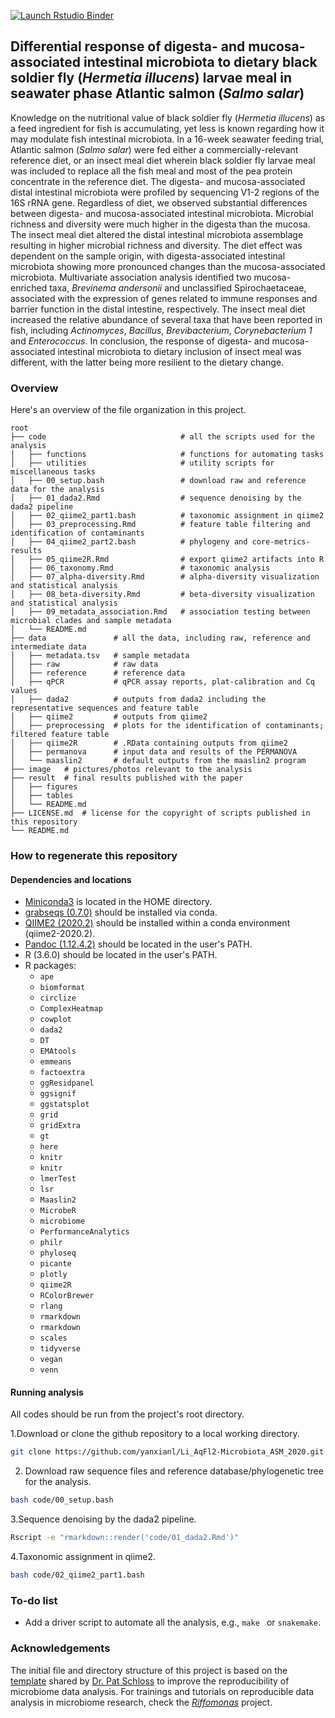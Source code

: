 <!-- badges: start -->
  [![Launch Rstudio Binder](http://mybinder.org/badge_logo.svg)](https://mybinder.org/v2/gh/yanxianl/Li_AqFl2-Microbiota_ASM_2020/master?urlpath=rstudio)
<!-- badges: end -->

## Differential response of digesta- and mucosa-associated intestinal microbiota to dietary black soldier fly (*Hermetia illucens*) larvae meal in seawater phase Atlantic salmon (*Salmo salar*)

Knowledge on the nutritional value of black soldier fly (*Hermetia illucens*) as a feed ingredient for fish is accumulating, yet less is known regarding how it may modulate fish intestinal microbiota. In a 16-week seawater feeding trial, Atlantic salmon (*Salmo salar*) were fed either a commercially-relevant reference diet, or an insect meal diet wherein black soldier fly larvae meal was included to replace all the fish meal and most of the pea protein concentrate in the reference diet. The digesta- and mucosa-associated distal intestinal microbiota were profiled by sequencing V1-2 regions of the 16S rRNA gene. Regardless of diet, we observed substantial differences between digesta- and mucosa-associated intestinal microbiota. Microbial richness and diversity were much higher in the digesta than the mucosa. The insect meal diet altered the distal intestinal microbiota assemblage resulting in higher microbial richness and diversity. The diet effect was dependent on the sample origin, with digesta-associated intestinal microbiota showing more pronounced changes than the mucosa-associated microbiota. Multivariate association analysis identified two mucosa-enriched taxa, *Brevinema andersonii* and unclassified Spirochaetaceae, associated with the expression of genes related to immune responses and barrier function in the distal intestine, respectively. The insect meal diet increased the relative abundance of several taxa that have been reported in fish, including *Actinomyces*, *Bacillus*, *Brevibacterium*, *Corynebacterium 1* and *Enterococcus*. In conclusion, the response of digesta- and mucosa-associated intestinal microbiota to dietary inclusion of insect meal was different, with the latter being more resilient to the dietary change.

### Overview
Here's an overview of the file organization in this project.
```
root
├── code                              # all the scripts used for the analysis
│   ├── functions                     # functions for automating tasks
│   ├── utilities                     # utility scripts for miscellaneous tasks
│   ├── 00_setup.bash                 # download raw and reference data for the analysis
│   ├── 01_dada2.Rmd                  # sequence denoising by the dada2 pipeline
│   ├── 02_qiime2_part1.bash          # taxonomic assignment in qiime2
│   ├── 03_preprocessing.Rmd          # feature table filtering and identification of contaminants    
│   ├── 04_qiime2_part2.bash          # phylogeny and core-metrics-results
│   ├── 05_qiime2R.Rmd                # export qiime2 artifacts into R
│   ├── 06_taxonomy.Rmd               # taxonomic analysis
│   ├── 07_alpha-diversity.Rmd        # alpha-diversity visualization and statistical analysis
│   ├── 08_beta-diversity.Rmd         # beta-diversity visualization and statistical analysis
│   ├── 09_metadata_association.Rmd   # association testing between microbial clades and sample metadata
│   └── README.md
├── data               # all the data, including raw, reference and intermediate data
│   ├── metadata.tsv   # sample metadata
│   ├── raw            # raw data
│   ├── reference      # reference data
│   ├── qPCR           # qPCR assay reports, plat-calibration and Cq values
│   ├── dada2          # outputs from dada2 including the representative sequences and feature table
│   ├── qiime2         # outputs from qiime2
│   ├── preprocessing  # plots for the identification of contaminants; filtered feature table   
│   ├── qiime2R        # .RData containing outputs from qiime2
│   ├── permanova      # input data and results of the PERMANOVA
│   └── maaslin2       # default outputs from the maaslin2 program
├── image   # pictures/photos relevant to the analysis
├── result  # final results published with the paper
│   ├── figures    
│   ├── tables     
│   └── README.md 
├── LICENSE.md  # license for the copyright of scripts published in this repository
└── README.md
```
### How to regenerate this repository

#### Dependencies and locations
* [Miniconda3](https://docs.conda.io/en/latest/miniconda.html) is located in the HOME directory.
* [grabseqs (0.7.0)](https://github.com/louiejtaylor/grabseqs) should be installed via conda.
* [QIIME2 (2020.2)](https://docs.qiime2.org/2020.2/) should be installed within a conda environment (qiime2-2020.2).
* [Pandoc (1.12.4.2)](https://pandoc.org/index.html) should be located in the user's PATH.
* R (3.6.0) should be located in the user's PATH.
* R packages: 
  * `ape`
  * `biomformat`
  * `circlize`
  * `ComplexHeatmap`
  * `cowplot`
  * `dada2`
  * `DT`
  * `EMAtools`
  * `emmeans`
  * `factoextra`
  * `ggResidpanel`
  * `ggsignif`
  * `ggstatsplot`
  * `grid`
  * `gridExtra`
  * `gt`
  * `here`
  * `knitr`
  * `knitr`
  * `lmerTest`
  * `lsr`
  * `Maaslin2`
  * `MicrobeR`
  * `microbiome`
  * `PerformanceAnalytics`
  * `philr`
  * `phyloseq`
  * `picante`
  * `plotly`
  * `qiime2R`
  * `RColorBrewer`
  * `rlang`
  * `rmarkdown`
  * `rmarkdown`
  * `scales`
  * `tidyverse`
  * `vegan`
  * `venn`
  
#### Running analysis
All codes should be run from the project's root directory.

1.Download or clone the github repository to a local working directory.
```bash
git clone https://github.com/yanxianl/Li_AqFl2-Microbiota_ASM_2020.git
```
2. Download raw sequence files and reference database/phylogenetic tree for the analysis.
```bash
bash code/00_setup.bash
```
3.Sequence denoising by the dada2 pipeline.
```bash
Rscript -e "rmarkdown::render('code/01_dada2.Rmd')"
```
4.Taxonomic assignment in qiime2.
```bash
bash code/02_qiime2_part1.bash
```

### To-do list
* Add a driver script to automate all the analysis, e.g., `make ` or `snakemake`.

### Acknowledgements
The initial file and directory structure of this project is based on the [template](https://github.com/SchlossLab/new_project/releases/latest) shared by [Dr. Pat Schloss](http://www.schlosslab.org/) to improve the reproducibility of microbiome data analysis. For trainings and tutorials on reproducible data analysis in microbiome research, check the [*Riffomonas*](http://www.riffomonas.org/) project.
